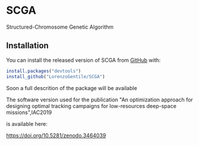 
<!-- README.md is generated from README.Rmd. Please edit that file -->
SCGA
====
<!-- badges: start -->
<!-- badges: end -->
Structured-Chromosome Genetic Algorithm

Installation
------------

You can install the released version of SCGA from [GitHub](https://github.com/) with:

``` r
install.packages("devtools")
install_github("LorenzoGentile/SCGA")
```

Soon a full descrition of the package will be available <!-- ## Example -->

The software version used for the publication "An optimization approach for designing optimal tracking campaigns for low-resources deep-space missions",IAC2019

is available here:

https://doi.org/10.5281/zenodo.3464039
<!-- This is a basic example which shows you how to solve a common problem: -->
<!-- ```{r example} -->
<!-- library(SCGA) -->
<!-- ## basic example code -->
<!-- ``` -->
<!-- What is special about using `README.Rmd` instead of just `README.md`? You can include R chunks like so: -->
<!-- ```{r cars} -->
<!-- summary(cars) -->
<!-- ``` -->
<!-- You'll still need to render `README.Rmd` regularly, to keep `README.md` up-to-date. -->
<!-- You can also embed plots, for example: -->
<!-- ```{r pressure, echo = FALSE} -->
<!-- plot(pressure) -->
<!-- ``` -->
<!-- In that case, don't forget to commit and push the resulting figure files, so they display on GitHub! -->
